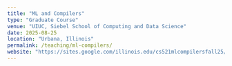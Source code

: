 ```yaml
---
title: "ML and Compilers"
type: "Graduate Course"
venue: "UIUC, Siebel School of Computing and Data Science"
date: 2025-08-25
location: "Urbana, Illinois"
permalink: /teaching/ml-compilers/
website: "https://sites.google.com/illinois.edu/cs521mlcompilersfall25/home"
---
```


